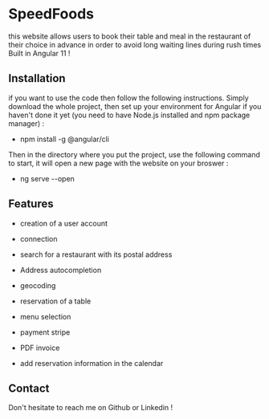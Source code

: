 # SpeedFoods

this website allows users to book their table and meal in the restaurant of their choice in advance in order to avoid long waiting lines during rush times Built in Angular 11 !

## Installation

if you want to use the code then follow the following instructions. Simply download the whole project, then set up your environment for Angular if you haven't done it yet (you need to have Node.js installed and npm package manager) :

- npm install -g @angular/cli

Then in the directory where you put the project, use the following command to start, it will open a new page with the website on your broswer :

- ng serve --open

## Features

- creation of a user account

- connection

- search for a restaurant with its postal address

- Address autocompletion

- geocoding

- reservation of a table

- menu selection

- payment stripe

- PDF invoice

- add reservation information in the calendar

## Contact
Don't hesitate to reach me on Github or Linkedin !
